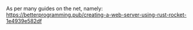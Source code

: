 As per many guides on the net, namely: https://betterprogramming.pub/creating-a-web-server-using-rust-rocket-1e4939e582df
